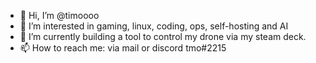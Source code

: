 - 👋 Hi, I’m @timoooo
- 👀 I’m interested in gaming, linux, coding, ops, self-hosting and AI
- 🌱 I’m currently building a tool to control my drone via my steam deck.
- 📫 How to reach me: via mail or discord tmo#2215

<!---
timoooo/timoooo is a ✨ special ✨ repository because its `README.md` (this file) appears on your GitHub profile.
You can click the Preview link to take a look at your changes.
--->

